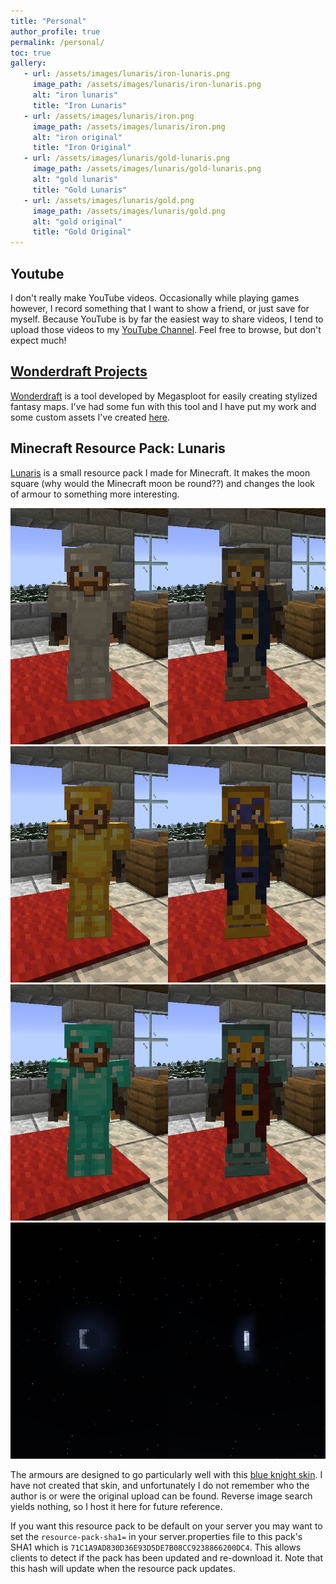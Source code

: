 ```yaml
---
title: "Personal"
author_profile: true
permalink: /personal/
toc: true
gallery:
   - url: /assets/images/lunaris/iron-lunaris.png
     image_path: /assets/images/lunaris/iron-lunaris.png
     alt: "iron lunaris"
     title: "Iron Lunaris"
   - url: /assets/images/lunaris/iron.png
     image_path: /assets/images/lunaris/iron.png
     alt: "iron original"
     title: "Iron Original"
   - url: /assets/images/lunaris/gold-lunaris.png
     image_path: /assets/images/lunaris/gold-lunaris.png
     alt: "gold lunaris"
     title: "Gold Lunaris"
   - url: /assets/images/lunaris/gold.png
     image_path: /assets/images/lunaris/gold.png
     alt: "gold original"
     title: "Gold Original"
---
```


## Youtube
I don't really make YouTube videos. Occasionally while playing games however, I record something that I want to show a friend, or just save for myself. Because YouTube is by far the easiest way to share videos, I tend to upload those videos to my [YouTube Channel](https://www.youtube.com/channel/UCQEFyGppq7vKkvl27dZy-bg). Feel free to browse, but don't expect much!

## [Wonderdraft Projects](/wonderdraft/)
[Wonderdraft](https://www.wonderdraft.net) is a tool developed by Megasploot  for easily creating stylized fantasy maps. I've had some fun with this tool and I have put my work and some custom assets I've created [here](/wonderdraft/).

## Minecraft Resource Pack: Lunaris
[Lunaris](/assets/docs/Lunaris.zip) is a small resource pack I made for Minecraft. It makes the moon square (why would the Minecraft moon be round??) and changes the look of armour to something more interesting.

<div class="slider">
  <img class='photo'  src="/assets/images/lunaris/iron-compare.png" alt="" />
  <img class='photo'  src="/assets/images/lunaris/gold-compare.png" alt="" />
  <img class='photo'  src="/assets/images/lunaris/diamond-compare.png" alt="" />
  <img class='photo'  src="/assets/images/lunaris/moon-compare.png" alt="" />
</div>

The armours are designed to go particularly well with this [blue knight skin](/assets/images/lunaris/2019_12_06_blue-knight.png). I have not created that skin, and unfortunately I do not remember who the author is or were the original upload can be found. Reverse image search yields nothing, so I host it here for future reference.

If you want this resource pack to be default on your server you may want to set the `resource-pack-sha1=` in your server.properties file to this pack's SHA1 which is `71C1A9AD830D36E93D5DE7B08CC9238866200DC4`. This allows clients to detect if the pack has been updated and re-download it. Note that this hash will update when the resource pack updates.
